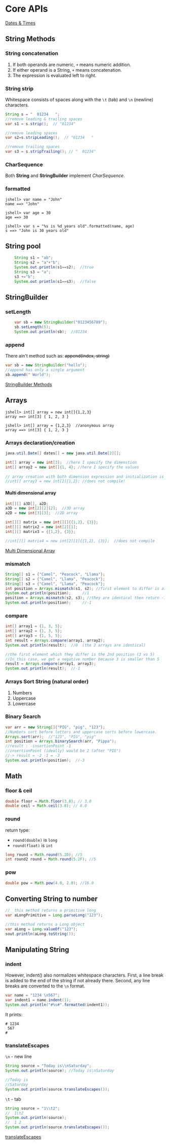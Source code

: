 # Core APIs
[Dates & Times](ch4-time.md)
## String Methods
### String concatenation
1. If both operands are numeric, `+` means numeric addition. 
2. If either operand is a String, `+` means concatenation. 
3. The expression is evaluated left to right.
### String strip
Whitespace consists of spaces along with the `\t` (tab) and `\n` (newline) characters.
```java
String s = "  01234   ";
//remove leading & trailing spaces
var s1 = s.strip();  // "01234" 

//remove leading spaces
var s2=s.stripLeading();  // "01234   "

//remove trailing spaces
var s3 = s.stripTrailing(); // "  01234"
```
### CharSequence
Both **String** and **StringBuilder** implement _CharSequence_.
### formatted
```jshelllanguage
jshell> var name = "John"
name ==> "John"

jshell> var age = 30
age ==> 30

jshell> var s = "%s is %d years old".formatted(name, age)
s ==> "John is 30 years old"

```

## String pool
```java
    String s1 = "ab";
    String s2 = "a"+"b";
    System.out.println(s1==s2);  //true
    String s3 = "a";
    s3 +="b";
    System.out.println(s1==s3);  //false
```
## StringBuilder
### setLength
```java
    var sb = new StringBuilder("0123456789");
    sb.setLength(5);
    System.out.println(sb);  //01234
```
### append
There ain't method such as: ~~append(index, string)~~
```java
var sb = new StringBuilder("hello");
//append has only a single argument
sb.append(" World");

```
[StringBuilder Methods](../src/main/java/org/enricogiurin/ocp17/book/ch4/UsageOfStringBuilder.java)

## Arrays
```jshelllanguage
jshell> int[] array = new int[]{1,2,3}
array ==> int[3] { 1, 2, 3 }

jshell> int[] array = {1,2,3}  //anonymous array
array ==> int[3] { 1, 2, 3 }
```
### Arrays declaration/creation
```java
java.util.Date[] dates[] = new java.util.Date[2][];
```
```java
int[] array = new int[3];  //here I specify the dimenstion
int[] array2 = new int[]{1, 4}; //here I specify the values
    
// array creation with both dimension expression and initialization is illegal
//int[] array3 = new int[2]{1,2}; //does not compile!
```

#### Multi dimensional array
```java
int[][] a3D[], a2D;
a3D = new int[2][2][2];  //3D array
a2D = new int[3][3];  //2D array
```

```java
int[][] matrix = new int[][]{{1,2}, {3}};
int[][] matrix2 = new int[2][1];
int[][] matrix3 = {{1,2}, {3}};

//int[][] matrix4 = new int[2][1]{{1,2}, {3}};  //does not compile
```
[Multi Dimensional Array](../src/main/java/org/enricogiurin/ocp17/book/ch4/array/MultiDimensionalArray.java)

### mismatch
```java
String[] s1 = {"Camel", "Peacock", "Llama"};
String[] s2 = {"Camel", "Llama", "Peacock"};
String[] s3 = {"Camel", "Llama", "Peacock"};
int position = Arrays.mismatch(s1, s2); //first element to differ is at position 1
System.out.println(position);     //1
position = Arrays.mismatch(s2, s3); //they are identical then return -1
System.out.println(position);     //-1
```
### compare
```java
int[] array1 = {1, 3, 5};
int[] array2 = {1, 3, 5};
int[] array3 = {1, 5, 5};
int result = Arrays.compare(array1, array2);
System.out.println(result);  //0  (the 2 arrays are identical)

//the first element which they differ is the 2nd position (3 vs 5)
//In this case, we get a negative number because 3 is smaller than 5
result = Arrays.compare(array1, array3);
System.out.println(result);  //-1
```
### Arrays Sort String (natural order)
1. Numbers
2. Uppercase
3. Lowercase
### Binary Search
```java
var arr = new String[]{"PIG", "pig", "123"};
//Numbers sort before letters and uppercase sorts before lowercase.
Arrays.sort(arr);  //"123", "PIG", "pig"
int position = Arrays.binarySearch(arr, "Pippa");
//result : -insertionPoint -1
//insertionPoint (ideally) would be 2 (after "PIG")
//-> result = -2 -1 = -3
System.out.println(position);  //-3
```
## Math
### floor & ceil
```java
double floor = Math.floor(3.8); // 3.0
double ceil = Math.ceil(3.8); // 8.0
```

### round
return type:
- `round(double)` is `long`
- `round(float)` is `int`
```java
long round = Math.round(5.2D); //5
int round2 round = Math.round(5.2F); //5
```

### pow
```java
double pow = Math.pow(4.0, 2.0); //16.0
```

## Converting String to number
```java 
//  this method returns a primitive long
var aLongPrimitive = Long.parseLong("123");

//this method returns a Long object
var aLong = Long.valueOf("123");
sout.println(aLong.toString());
```

## Manipulating String
### indent
However, indent() also normalizes whitespace characters. 
First, a line break is added to the end of the string if not already there. 
Second, any line breaks are converted to the `\n` format.

```java
var name = "1234 \n567";
var indent1 = name.indent(1);
System.out.println("#%s#".formatted(indent1));
```
It prints:
```shell
# 1234 
 567
#
```

### translateEscapes
`\n` - new line
```java
String source = "Today is\\nSaturday";
System.out.println(source); //Today is\nSaturday

//Today is
//Saturday
System.out.println(source.translateEscapes());
```
`\t` - tab
```java
String source = "1\\t2";
//  1\t2
System.out.println(source);
//  1 2
System.out.println(source.translateEscapes());
```
[translateEscapes](../src/main/java/org/enricogiurin/ocp17/book/ch4/string/TranslatingEscapes.java)